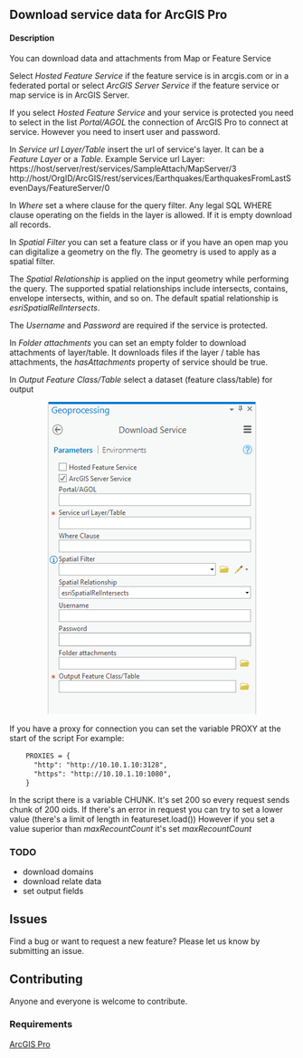 ## Download service data for ArcGIS Pro

#### Description

You can download data and attachments from Map or Feature Service

Select *Hosted Feature Service* if the feature service is in arcgis.com or in a federated portal or
select *ArcGIS Server Service* if the feature service or map service is in ArcGIS Server.

If you select *Hosted Feature Service* and your service is protected you need to select in the list *Portal/AGOL* the connection of ArcGIS Pro to connect at service. However you need to insert user and password.

In *Service url Layer/Table* insert the url of service's layer. It can be a *Feature Layer* or a *Table*.
Example Service url Layer:
https://host/server/rest/services/SampleAttach/MapServer/3
http://host/OrgID/ArcGIS/rest/services/Earthquakes/EarthquakesFromLastSevenDays/FeatureServer/0 

In *Where* set a where clause for the query filter. Any legal SQL WHERE clause operating on the fields in the layer is allowed.
If it is empty download all records.

In *Spatial Filter* you can set a feature class or if you have an open map you can digitalize a geometry on the fly.
The geometry is used to apply as a spatial filter.

The *Spatial Relationship* is applied on the input geometry while performing the query. The supported spatial relationships include intersects, contains, envelope intersects, within, and so on. The default spatial relationship is *esriSpatialRelIntersects*.

The *Username* and *Password* are required if the service is protected.

In *Folder attachments* you can set an empty folder to download attachments of layer/table. It downloads files if the layer / table has attachments, the *hasAttachments* property of service should be true.

In *Output Feature Class/Table* select a dataset (feature class/table) for output 

<p align="center">
<img src="Images/DownloadService.PNG">
</p>

If you have a proxy for connection you can set the variable PROXY at the start of the script
For example:

```<language>
    PROXIES = {
      "http": "http://10.10.1.10:3128",
      "https": "http://10.10.1.10:1080",
    }
```

In the script there is a variable CHUNK. It's set 200 so every request sends chunk of 200 oids.
If there's an error in request you can try to set a lower value (there's a limit of length in featureset.load())
However if you set a value superior than *maxRecountCount* it's set *maxRecountCount*  

### TODO
- download domains
- download relate data
- set output fields

## Issues

Find a bug or want to request a new feature?  Please let us know by submitting an issue.

## Contributing

Anyone and everyone is welcome to contribute.

### Requirements

[ArcGIS Pro](https://pro.arcgis.com/en/pro-app/)

